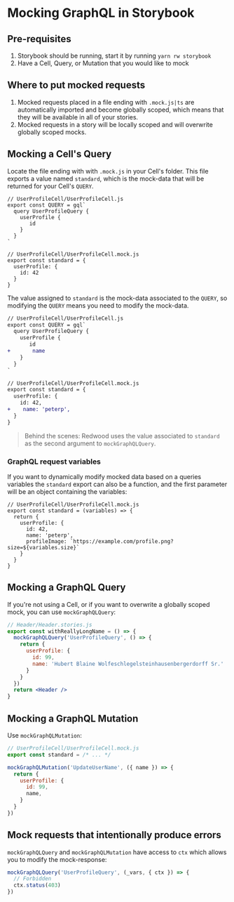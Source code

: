 # Mocking GraphQL in Storybook

## Pre-requisites

1. Storybook should be running, start it by running `yarn rw storybook`
2. Have a Cell, Query, or Mutation that you would like to mock

## Where to put mocked requests

1. Mocked requests placed in a file ending with `.mock.js|ts` are automatically imported and become globally scoped, which means that they will be available in all of your stories.
2. Mocked requests in a story will be locally scoped and will overwrite globally scoped mocks.

## Mocking a Cell's Query

Locate the file ending with with `.mock.js` in your Cell's folder. This file exports a value named `standard`, which is the mock-data that will be returned for your Cell's `QUERY`.
```js{4,5,6,12,13,14}
// UserProfileCell/UserProfileCell.js
export const QUERY = gql`
  query UserProfileQuery {
    userProfile {
       id
    }
  }
`

// UserProfileCell/UserProfileCell.mock.js
export const standard = {
  userProfile: {
    id: 42
  }
}
```

The value assigned to `standard` is the mock-data associated to the `QUERY`, so modifying the `QUERY` means you need to modify the mock-data.
```diff
// UserProfileCell/UserProfileCell.js
export const QUERY = gql`
  query UserProfileQuery {
    userProfile {
       id
+       name
    }
  }
`

// UserProfileCell/UserProfileCell.mock.js
export const standard = {
  userProfile: {
    id: 42,
+    name: 'peterp',
  }
}
```

> Behind the scenes: Redwood uses the value associated to `standard` as the second argument to `mockGraphQLQuery`.

### GraphQL request variables

If you want to dynamically modify mocked data based on a queries variables the `standard` export can also be a function, and the first parameter will be an object containing the variables:
```js{2,7}
// UserProfileCell/UserProfileCell.mock.js
export const standard = (variables) => {
  return {
    userProfile: {
      id: 42,
      name: 'peterp',
      profileImage: `https://example.com/profile.png?size=${variables.size}`
    }
  }
}
```

## Mocking a GraphQL Query

If you're not using a Cell, or if you want to overwrite a globally scoped mock, you can use `mockGraphQLQuery`:

```jsx
// Header/Header.stories.js
export const withReallyLongName = () => {
  mockGraphQLQuery('UserProfileQuery', () => {
    return {
      userProfile: {
        id: 99,
        name: 'Hubert Blaine Wolfeschlegelsteinhausenbergerdorff Sr.'
      } 
    }
  })
  return <Header />
}
```

## Mocking a GraphQL Mutation

Use `mockGraphQLMutation`:

```js
// UserProfileCell/UserProfileCell.mock.js
export const standard = /* ... */

mockGraphQLMutation('UpdateUserName', ({ name }) => {
  return {
    userProfile: {
      id: 99,
      name,
    } 
  }
})
```

## Mock requests that intentionally produce errors

`mockGraphQLQuery` and `mockGraphQLMutation` have access to `ctx` which allows you to modify the mock-response:

```js
mockGraphQLQuery('UserProfileQuery', (_vars, { ctx }) => {
  // Forbidden
  ctx.status(403)
})
```